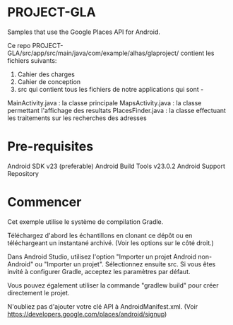 # PROJECT-GLA

Samples that use the Google Places API for Android.

Ce repo PROJECT-GLA/src/app/src/main/java/com/example/alhas/glaproject/ contient les fichiers suivants: 
 1. Cahier des charges
 2. Cahier de conception 
 3. src qui contient tous les fichiers de notre applications qui sont - 


MainActivity.java	: la classe principale
MapsActivity.java	: la classe permettant l'affichage des resultats
PlacesFinder.java	: la classe effectuant les traitements sur les recherches des adresses

# Pre-requisites

Android SDK v23 (preferable)
Android Build Tools v23.0.2
Android Support Repository

# Commencer

Cet exemple utilise le système de compilation Gradle.

Téléchargez d'abord les échantillons en clonant ce dépôt ou en téléchargeant un instantané archivé. (Voir les options sur le côté droit.)

Dans Android Studio, utilisez l'option "Importer un projet Android non-Android" ou "Importer un projet". Sélectionnez ensuite src. Si vous êtes invité à configurer Gradle, acceptez les paramètres par défaut.

Vous pouvez également utiliser la commande "gradlew build" pour créer directement le projet.

N'oubliez pas d'ajouter votre clé API à AndroidManifest.xml. (Voir https://developers.google.com/places/android/signup)

